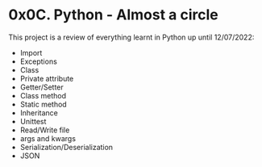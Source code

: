 # 0x0C. Python - Almost a circle
This project is a review of everything learnt in Python up until 12/07/2022:
* Import
* Exceptions
* Class
* Private attribute
* Getter/Setter
* Class method
* Static method
* Inheritance
* Unittest
* Read/Write file
* args and kwargs
* Serialization/Deserialization
* JSON